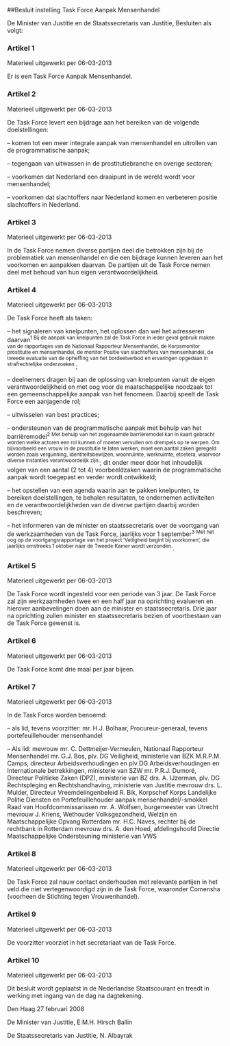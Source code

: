 <meta http-equiv='Content-Type' content='text/html; charset=utf-8' />

##Besluit instelling Task Force Aanpak Mensenhandel

De Minister van Justitie en de Staatssecretaris van Justitie,  Besluiten als volgt:    

### Artikel  1  
Materieel uitgewerkt per 06-03-2013 

Er is een Task Force Aanpak Mensenhandel. 

### Artikel  2  
Materieel uitgewerkt per 06-03-2013 

De Task Force levert een bijdrage aan het bereiken van de volgende doelstellingen: 

– komen tot een meer integrale aanpak van mensenhandel en uitrollen van de programmatische aanpak;  

– tegengaan van uitwassen in de prostitutiebranche en overige sectoren;  

– voorkomen dat Nederland een draaipunt in de wereld wordt voor mensenhandel;  

– voorkomen dat slachtoffers naar Nederland komen en verbeteren positie slachtoffers in Nederland.   

### Artikel  3  
Materieel uitgewerkt per 06-03-2013 

In de Task Force nemen diverse partijen deel die betrokken zijn bij de problematiek van mensenhandel en die een bijdrage kunnen leveren aan het voorkomen en aanpakken daarvan. De partijen uit de Task Force nemen deel met behoud van hun eigen verantwoordelijkheid. 

### Artikel  4  
Materieel uitgewerkt per 06-03-2013 

De Task Force heeft als taken: 

– het signaleren van knelpunten, het oplossen dan wel het adresseren daarvan<sup>1 Bij de aanpak van knelpunten zal de Task Force in ieder geval gebruik maken van de rapportages van de Nationaal Rapporteur Mensenhandel, de Korpsmonitor prostitutie en mensenhandel, de monitor Positie van slachtoffers van mensenhandel, de tweede evaluatie van de opheffing van het bordeelverbod en ervaringen opgedaan in strafrechtelijke onderzoeken.</sup>;  

– deelnemers dragen bij aan de oplossing van knelpunten vanuit de eigen verantwoordelijkheid en met oog voor de maatschappelijke noodzaak tot een gemeenschappelijke aanpak van het fenomeen. Daarbij speelt de Task Force een aanjagende rol;  

– uitwisselen van best practices;  

– ondersteunen van de programmatische aanpak met behulp van het barrièremodel<sup>2 Met behulp van het zogenaamde barrièremodel kan in kaart gebracht worden welke actoren een rol kunnen of moeten vervullen om drempels op te werpen. Om bijvoorbeeld een vrouw in de prostitutie te laten werken, moet een aantal zaken geregeld worden zoals vergunning, identiteitsbewijzen, woonruimte, werkruimte, etcetera, waarvoor diverse instanties verantwoordelijk zijn.</sup>; dit onder meer door het inhoudelijk volgen van een aantal (2 tot 4) voorbeeldzaken waarin de programmatische aanpak wordt toegepast en verder wordt ontwikkeld;  

– het opstellen van een agenda waarin aan te pakken knelpunten, te bereiken doelstellingen, te behalen resultaten, te ondernemen activiteiten en de verantwoordelijkheden van de diverse partijen daarbij worden beschreven;  

– het informeren van de minister en staatssecretaris over de voortgang van de werkzaamheden van de Task Force, jaarlijks voor 1 september<sup>3 Met het oog op de voortgangsrapportage van het project ‘Veiligheid begint bij voorkomen’, die jaarlijks omstreeks 1 oktober naar de Tweede Kamer wordt verzonden.</sup>.   

### Artikel  5  
Materieel uitgewerkt per 06-03-2013 

De Task Force wordt ingesteld voor een periode van 3 jaar. De Task Force zal zijn werkzaamheden twee en een half jaar na oprichting evalueren en hierover aanbevelingen doen aan de minister en staatssecretaris. Drie jaar na oprichting zullen minister en staatssecretaris bezien of voortbestaan van de Task Force gewenst is. 

### Artikel  6  
Materieel uitgewerkt per 06-03-2013 

De Task Force komt drie maal per jaar bijeen. 

### Artikel  7  
Materieel uitgewerkt per 06-03-2013 

In de Task Force worden benoemd: 

– als lid, tevens voorzitter: mr. H.J. Bolhaar, Procureur-generaal, tevens portefeuillehouder mensenhandel  

– Als lid: mevrouw mr. C. Dettmeijer-Vermeulen, Nationaal Rapporteur Mensenhandel mr. G.J. Bos, plv. DG Veiligheid, ministerie van BZK M.R.P.M. Camps, directeur Arbeidsverhoudingen en plv DG Arbeidsverhoudingen en Internationale betrekkingen, ministerie van SZW mr. P.R.J. Dumoré, Directeur Politieke Zaken (DPZ), ministerie van BZ drs. A. IJzerman, plv. DG Rechtspleging en Rechtshandhaving, ministerie van Justitie mevrouw drs. L. Mulder, Directeur Vreemdelingenbeleid R. Bik, Korpschef Korps Landelijke Politie Diensten en Portefeuillehouder aanpak mensenhandel/-smokkel Raad van Hoofdcommissarissen mr. A. Wolfsen, burgemeester van Utrecht mevrouw J. Kriens, Wethouder Volksgezondheid, Welzijn en Maatschappelijke Opvang Rotterdam mr. H.C. Naves, rechter bij de rechtbank in Rotterdam mevrouw drs. A. den Hoed, afdelingshoofd Directie Maatschappelijke Ondersteuning ministerie van VWS   

### Artikel  8  
Materieel uitgewerkt per 06-03-2013 

De Task Force zal nauw contact onderhouden met relevante partijen in het veld die niet vertegenwoordigd zijn in de Task Force, waaronder Comensha (voorheen de Stichting tegen Vrouwenhandel). 

### Artikel  9  
Materieel uitgewerkt per 06-03-2013 

De voorzitter voorziet in het secretariaat van de Task Force. 

### Artikel  10  
Materieel uitgewerkt per 06-03-2013 

Dit besluit wordt geplaatst in de Nederlandse Staatscourant en treedt in werking met ingang van de dag na dagtekening. 

Den Haag 
27 februari 2008   

De 
Minister van Justitie, 
E.M.H. Hirsch Ballin   

De 
Staatssecretaris van Justitie, 
N. Albayrak     
